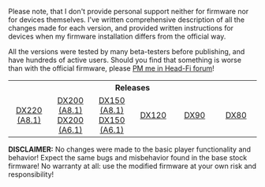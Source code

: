 Please note, that I don't provide personal support neither for firmware nor for devices themselves. I've written comprehensive description of all the changes made for each version, and provided written instructions for devices when my firmware installation differs from the official way.

All the versions were tested by many beta-testers before publishing, and have hundreds of active users. Should you find that something is worse than with the official firmware, please [PM me in Head-Fi forum](https://www.head-fi.org/conversations/add?to=Lurker0)!

<table width="100%">
  <tr>
    <th colspan="6" align="center">Releases</th>
  </tr>
  <tr>
    <td width="16.6%" align="center"><a href="https://github.com/Lurker00/DX220-Firmware-Add-on/releases">DX220 (A8.1)</a></td>
    <td width="16.6%" align="center"><a href="https://github.com/Lurker00/DX200-Firmware-Add-on/releases">DX200 (A8.1)</a><br /><a href="https://github.com/Lurker00/DX200-firmware/releases">DX200 (A6.1)</a></td>
    <td width="16.6%" align="center"><a href="https://github.com/Lurker00/DX150-Firmware-Add-on/releases">DX150 (A8.1)</a><br /><a href="https://github.com/Lurker00/DX150-firmware/releases">DX150 (A6.1)</a></td>
    <td width="16.6%" align="center"><a href="https://github.com/Lurker00/DX120-firmware/releases">DX120</a></td>
    <td width="16.6%" align="center"><a href="https://github.com/Lurker00/DX90-firmware/releases">DX90</a></td>
    <td width="16.6%" align="center"><a href="https://github.com/Lurker00/DX80-firmware/releases">DX80</a></td>
  </tr>
</table>

**DISCLAIMER:** No changes were made to the basic player functionality and behavior! Expect the same bugs and misbehavior found in the base stock firmware! No warranty at all: use the modified firmware at your own risk and responsibility!
